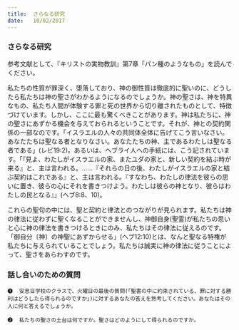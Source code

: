 ```yaml
---
title:  さらなる研究
date:   10/02/2017
---
```


### さらなる研究

参考文献として、『キリストの実物教訓』第7章「パン種のようなもの」を読んでください。

私たちの性質が罪深く、堕落しており、神の御性質は徹底的に聖いのに、どうしたら私たちは神の聖さがわかるようになるのでしょうか。神の聖さは、神を特異なもの、私たち人間が体験する罪と死の世界から切り離されたものとして、特徴づけています。しかし、ここに最も驚くべきことがあります。神は私たちに、神の聖さにあずかる機会を与えておられるということです。それが、神との契約関係の一部なのです。「イスラエルの人々の共同体全体に告げてこう言いなさい。あなたたちは聖なる者となりなさい。あなたたちの神、主であるわたしは聖なる者である」(レビ19:2)。あるいは、ヘブライ人への手紙には、こう記されています。「『見よ、わたしがイスラエルの家、またユダの家と、新しい契約を結ぶ時が来る』と、主は言われる。......『それらの日の後、わたしがイスラエルの家と結ぶ契約はこれである』と、主は言われる。『すなわち、わたしの律法を彼らの思いに置き、彼らの心にそれを書きつけよう。わたしは彼らの神となり、彼らはわたしの民となる』」(ヘブ8:8、10)。

これらの聖句の中には、聖と契約と律法とのつながりが見られます。私たちは神の律法に従わずに聖くなることができませんし、神御自身(聖霊)が私たちの思いと心に神の律法を書きつけるときにのみ、私たちはその律法に従えるのです。「御自分〔神〕の神聖にあずからせる」(ヘブ12:10)とは、なんと聖なる特権が私たちに与えられていることでしょう。私たちは誠実に神の律法に従うことによって、聖さをあらわすのです。

### 話し合いのための質問

`❶	安息日学校のクラスで、火曜日の最後の質問(「聖書の中に約束されている、罪に対する勝利はどうしたら得られるのですか」)に対するあなたの答えを熟考してください。あなたはその人に何と答えるでしょうか。`

`❷	私たちの聖さの土台は何ですか。聖さはどのようにして得られるのですか。`
